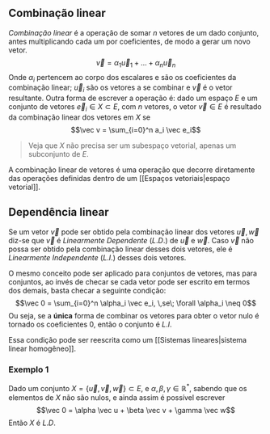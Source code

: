 ## Combinação linear
*Combinação linear* é a operação de somar $n$ vetores de um dado conjunto, antes multiplicando cada um por coeficientes, de modo a gerar um novo vetor.
$$\vec v = \alpha_1 \vec u_1 + ... +\alpha_n \vec u_n$$
Onde $\alpha _i$ pertencem ao corpo dos escalares e são os coeficientes da combinação linear; $\vec u_i$ são os vetores a se combinar e $\vec v$ é o vetor resultante. Outra forma de escrever a operação é: dado um espaço $E$ e um conjunto de vetores $\vec e_i \in X \subset E$, com $n$ vetores, o vetor $\vec v \in E$ é resultado da combinação linear dos vetores em $X$ se
$$\vec v = \sum_{i=0}^n a_i \vec e_i$$
> Veja que $X$ não precisa ser um subespaço vetorial, apenas um subconjunto de $E$.

A combinação linear de vetores é uma operação que decorre diretamente das operações definidas dentro de um [[Espaços vetoriais|espaço vetorial]].

## Dependência linear
Se um vetor $\vec v$ pode ser obtido pela combinação linear dos vetores $\vec u, \, \vec w$ diz-se que $\vec v$ é *Linearmente Dependente* ($L.D.$) de $\vec u$ e $\vec w$. Caso $\vec v$ não possa ser obtido pela combinação linear desses dois vetores, ele é *Linearmente Independente* ($L.I.$) desses dois vetores.

O mesmo conceito pode ser aplicado para conjuntos de vetores, mas para conjuntos, ao invés de checar se cada vetor pode ser escrito em termos dos demais, basta checar a seguinte condição:
$$\vec 0 = \sum_{i=0}^n \alpha_i \vec e_i, \,se\; \forall \alpha_i \neq 0$$
Ou seja, se a **única** forma de combinar os vetores para obter o vetor nulo é tornado os coeficientes $0$, então o conjunto é $L.I.$

Essa condição pode ser reescrita como um [[Sistemas lineares|sistema linear homogêneo]].
### Exemplo 1
Dado um conjunto $X = \{\vec u, \vec v, \vec w\} \subset E$, e $\alpha, \beta, \gamma \in \mathbb R^*$, sabendo que os elementos de $X$ não são nulos, e ainda assim é possível escrever
$$\vec 0 = \alpha \vec u + \beta \vec v + \gamma \vec w$$
Então $X$ é $L.D.$
